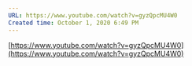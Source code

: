 ```yaml
---
URL: https://www.youtube.com/watch?v=gyzQpcMU4W0
Created time: October 1, 2020 6:49 PM
---
```

[https://www.youtube.com/watch?v=gyzQpcMU4W0](https://www.youtube.com/watch?v=gyzQpcMU4W0)
